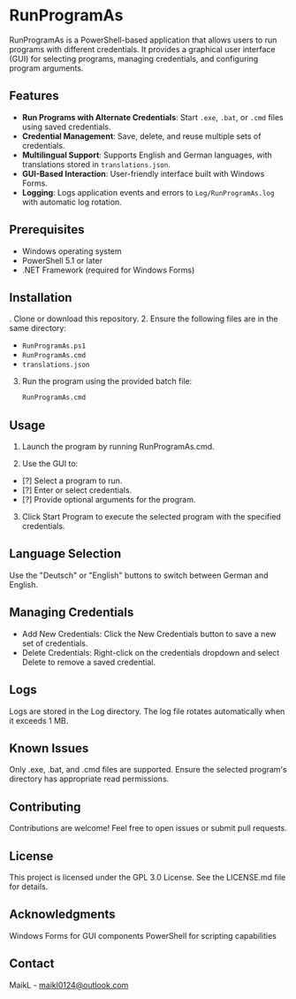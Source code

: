 # RunProgramAs

RunProgramAs is a PowerShell-based application that allows users to run programs with different credentials. It provides a graphical user interface (GUI) for selecting programs, managing credentials, and configuring program arguments.

## Features

- **Run Programs with Alternate Credentials**: Start `.exe`, `.bat`, or `.cmd` files using saved credentials.
- **Credential Management**: Save, delete, and reuse multiple sets of credentials.
- **Multilingual Support**: Supports English and German languages, with translations stored in `translations.json`.
- **GUI-Based Interaction**: User-friendly interface built with Windows Forms.
- **Logging**: Logs application events and errors to `Log/RunProgramAs.log` with automatic log rotation.

## Prerequisites

- Windows operating system
- PowerShell 5.1 or later
- .NET Framework (required for Windows Forms)

## Installation

. Clone or download this repository.
2. Ensure the following files are in the same directory:
   - `RunProgramAs.ps1`
   - `RunProgramAs.cmd`
   - `translations.json`
3. Run the program using the provided batch file:
   ```cmd
   RunProgramAs.cmd
   ```
## Usage

1. Launch the program by running RunProgramAs.cmd.

2. Use the GUI to:
- [?] Select a program to run.
- [?] Enter or select credentials.
- [?] Provide optional arguments for the program.

3. Click Start Program to execute the selected program with the specified credentials.

## Language Selection
Use the "Deutsch" or "English" buttons to switch between German and English.

## Managing Credentials
- Add New Credentials: Click the New Credentials button to save a new set of credentials.
- Delete Credentials: Right-click on the credentials dropdown and select Delete to remove a saved credential.
## Logs
Logs are stored in the Log directory. The log file rotates automatically when it exceeds 1 MB.

## Known Issues
Only .exe, .bat, and .cmd files are supported.
Ensure the selected program's directory has appropriate read permissions.
## Contributing
Contributions are welcome! Feel free to open issues or submit pull requests.

## License
This project is licensed under the GPL 3.0 License. See the LICENSE.md file for details.

## Acknowledgments
Windows Forms for GUI components
PowerShell for scripting capabilities

## Contact
MaikL - maikl0124@outlook.com